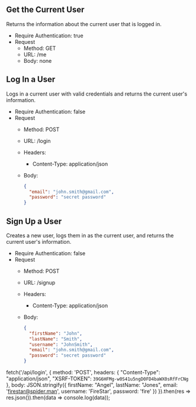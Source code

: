 ## Get the Current User

Returns the information about the current user that is logged in.

* Require Authentication: true
* Request
  * Method: GET
  * URL: /me
  * Body: none


## Log In a User

Logs in a current user with valid credentials and returns the current user's
information.

* Require Authentication: false
* Request
  * Method: POST
  * URL: /login
  * Headers:
    * Content-Type: application/json
  * Body:

    ```json
    {
      "email": "john.smith@gmail.com",
      "password": "secret password"
    }
    ```



## Sign Up a User

Creates a new user, logs them in as the current user, and returns the current
user's information.

* Require Authentication: false
* Request
  * Method: POST
  * URL: /signup
  * Headers:
    * Content-Type: application/json
  * Body:

    ```json
    {
      "firstName": "John",
      "lastName": "Smith",
      "username": "JohnSmith",
      "email": "john.smith@gmail.com",
      "password": "secret password"
    }
    ```

    
fetch('/api/login', {
  method: 'POST',
  headers: {
    "Content-Type": "application/json",
    "XSRF-TOKEN": `39G6HFMg-w0S41u5ngD0FD4baWX0sRfFrCNg`
  },
  body: JSON.stringify({
    firstName: "Angel",
    lastName: "Jones",
    email: 'firestar@spider.man',
    username: 'FireStar',
    password: 'fire'
  })
}).then(res => res.json()).then(data => console.log(data));
